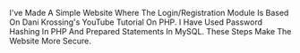 I've Made A Simple Website Where The Login/Registration Module Is Based On Dani Krossing's YouTube Tutorial On PHP. I Have Used Password Hashing In PHP And Prepared Statements In MySQL. These Steps Make The Website More Secure.
